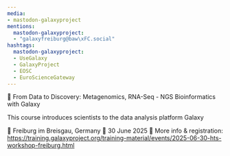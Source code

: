 ```yaml
---
media:
- mastodon-galaxyproject
mentions:
  mastodon-galaxyproject:
  - "galaxyfreiburg@baw\xFC.social"
hashtags:
  mastodon-galaxyproject:
  - UseGalaxy
  - GalaxyProject
  - EOSC
  - EuroScienceGateway
---
```

📣 From Data to Discovery: Metagenomics, RNA-Seq - NGS Bioinformatics with Galaxy

This course introduces scientists to the data analysis platform Galaxy

📍 Freiburg im Breisgau, Germany
📅 30 June 2025
🔗 More info & registration: https://training.galaxyproject.org/training-material/events/2025-06-30-hts-workshop-freiburg.html